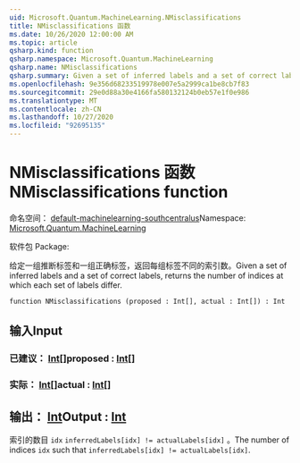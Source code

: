 ```yaml
---
uid: Microsoft.Quantum.MachineLearning.NMisclassifications
title: NMisclassifications 函数
ms.date: 10/26/2020 12:00:00 AM
ms.topic: article
qsharp.kind: function
qsharp.namespace: Microsoft.Quantum.MachineLearning
qsharp.name: NMisclassifications
qsharp.summary: Given a set of inferred labels and a set of correct labels, returns the number of indices at which each set of labels differ.
ms.openlocfilehash: 9e356d68233519978e007e5a2999ca1be8cb7f83
ms.sourcegitcommit: 29e0d88a30e4166fa580132124b0eb57e1f0e986
ms.translationtype: MT
ms.contentlocale: zh-CN
ms.lasthandoff: 10/27/2020
ms.locfileid: "92695135"
---
```

# <a name="nmisclassifications-function"></a><span data-ttu-id="2095d-102">NMisclassifications 函数</span><span class="sxs-lookup"><span data-stu-id="2095d-102">NMisclassifications function</span></span>

<span data-ttu-id="2095d-103">命名空间： [default-machinelearning-southcentralus](xref:Microsoft.Quantum.MachineLearning)</span><span class="sxs-lookup"><span data-stu-id="2095d-103">Namespace: [Microsoft.Quantum.MachineLearning](xref:Microsoft.Quantum.MachineLearning)</span></span>

<span data-ttu-id="2095d-104">软件包 [](https://nuget.org/packages/)</span><span class="sxs-lookup"><span data-stu-id="2095d-104">Package: [](https://nuget.org/packages/)</span></span>


<span data-ttu-id="2095d-105">给定一组推断标签和一组正确标签，返回每组标签不同的索引数。</span><span class="sxs-lookup"><span data-stu-id="2095d-105">Given a set of inferred labels and a set of correct labels, returns the number of indices at which each set of labels differ.</span></span>

```qsharp
function NMisclassifications (proposed : Int[], actual : Int[]) : Int
```


## <a name="input"></a><span data-ttu-id="2095d-106">输入</span><span class="sxs-lookup"><span data-stu-id="2095d-106">Input</span></span>

### <a name="proposed--int"></a><span data-ttu-id="2095d-107">已建议： [Int](xref:microsoft.quantum.lang-ref.int)[]</span><span class="sxs-lookup"><span data-stu-id="2095d-107">proposed : [Int](xref:microsoft.quantum.lang-ref.int)[]</span></span>




### <a name="actual--int"></a><span data-ttu-id="2095d-108">实际： [Int](xref:microsoft.quantum.lang-ref.int)[]</span><span class="sxs-lookup"><span data-stu-id="2095d-108">actual : [Int](xref:microsoft.quantum.lang-ref.int)[]</span></span>





## <a name="output--int"></a><span data-ttu-id="2095d-109">输出： [Int](xref:microsoft.quantum.lang-ref.int)</span><span class="sxs-lookup"><span data-stu-id="2095d-109">Output : [Int](xref:microsoft.quantum.lang-ref.int)</span></span>

<span data-ttu-id="2095d-110">索引的数目 `idx` `inferredLabels[idx] != actualLabels[idx]` 。</span><span class="sxs-lookup"><span data-stu-id="2095d-110">The number of indices `idx` such that `inferredLabels[idx] != actualLabels[idx]`.</span></span>